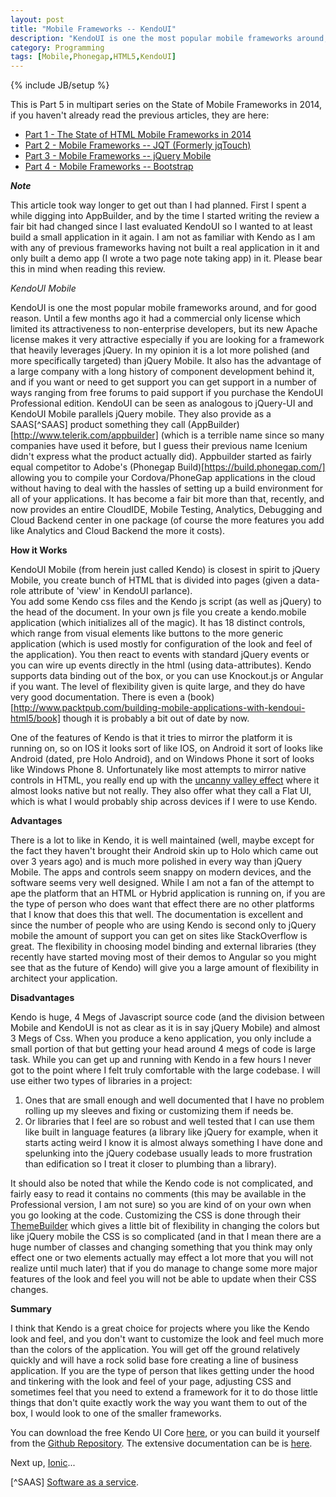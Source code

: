 ```yaml
---
layout: post
title: "Mobile Frameworks -- KendoUI"
description: "KendoUI is one the most popular mobile frameworks around, and for good reason. Until a few months ago it had a commercial only license which limited its attractiveness to non-enterprise developers, but its new Apache license makes it very attractive especially if you are looking for a framework that heavily leverages jQuery."
category: Programming
tags: [Mobile,Phonegap,HTML5,KendoUI]
---
```

{% include JB/setup %}

This is Part 5 in multipart series on the State of Mobile Frameworks in 2014, if you haven't already read the previous articles, they are here:

* [Part 1 - The State of HTML Mobile Frameworks in 2014](/programming/2014/04/22/the-state-of-html-mobile-frameworks-in-2014/)
* [Part 2 - Mobile Frameworks -- JQT (Formerly jqTouch)](/programming/2014/04/24/mobile-frameworks-jqt/)
* [Part 3 - Mobile Frameworks -- jQuery Mobile](/programming/2014/04/26/mobile-frameworks-jquery-mobile/)
* [Part 4 - Mobile Frameworks -- Bootstrap](/programming/2014/05/08/mobile-frameworks-bootstrap/)

***Note***

This article took way longer to get out than I had planned.  First I spent a while digging into AppBuilder, and by the
time I started writing the review a fair bit had changed since I last evaluated KendoUI so I wanted to at least build
a small application in it again.  I am not as familiar with Kendo as I am with any of previous frameworks having not
built a real application in it and only built a demo app (I wrote a two page note taking app) in it.  Please bear this
in mind when reading this review.

*KendoUI Mobile*

KendoUI is one the most popular mobile frameworks around, and for good reason. Until a few months ago it had a commercial
only license which limited its attractiveness to non-enterprise developers, but its new Apache license makes it very
attractive especially if you are looking for a framework that heavily leverages jQuery.  In my opinion it is a lot 
more polished (and more specifically targeted) than jQuery Mobile.  It also has the advantage of a large company
with a long history of component development behind it, and if you want or need to get support you can get support
in a number of ways ranging from free forums to paid support if you purchase the KendoUI Professional edition.  KendoUI
can be seen as analogous to jQuery-UI and KendoUI Mobile parallels jQuery mobile.
They also provide as a SAAS[^SAAS] product something they call (AppBuilder)[http://www.telerik.com/appbuilder] (which is a terrible name since so many companies have
used it before, but I guess their previous name Icenium didn't express what the product actually did).  Appbuilder
started as fairly equal competitor to Adobe's (Phonegap Build)[https://build.phonegap.com/] allowing you to compile
your Cordova/PhoneGap applications in the cloud without having to deal with the hassles of setting up a build
environment for all of your applications.  It has become a fair bit more than that, recently, and now provides
an entire CloudIDE, Mobile Testing, Analytics, Debugging and Cloud Backend center in one package (of course
the more features you add like Analytics and Cloud Backend the more it costs).  

**How it Works**

KendoUI Mobile (from herein just called Kendo) is closest in spirit to jQuery Mobile, you create bunch of 
HTML that is divided into pages (given a data-role attribute of 'view' in KendoUI parlance).  
You add some Kendo css files and the Kendo js script (as well as jQuery) to the
head of the document.  In your own js file you create a kendo.mobile application (which initializes all of the 
magic).  It has 18 distinct controls, which range from visual elements like buttons to the more generic application (which
is used mostly for configuration of the look and feel of the application).  You then react to events with standard
jQuery events or you can wire up events directly in the html (using data-attributes).  Kendo supports data binding 
out of the box, or you can use Knockout.js or Angular if you want.  The level of flexibility given is quite large,
and they do have very good documentation.  There is even a (book)[http://www.packtpub.com/building-mobile-applications-with-kendoui-html5/book]
though it is probably a bit out of date by now.

One of the features of Kendo is that it tries to mirror the platform it is running on, so on IOS it looks sort
of like IOS, on Android it sort of looks like Android (dated, pre Holo Android), and on Windows Phone it sort of
looks like Windows Phone 8.  Unfortunately like most attempts to mirror native controls in HTML, you really end
up with the [uncanny valley effect](http://en.wikipedia.org/wiki/Uncanny_valley) where it almost looks native but
not really.  They also offer what they call a Flat UI, which is what I would probably ship across devices if I 
were to use Kendo.  

**Advantages**

There is a lot to like in Kendo, it is well maintained (well, maybe except for the fact they haven't brought their
Android skin up to Holo which came out over 3 years ago) and is much more polished in every way than jQuery Mobile.
The apps and controls seem snappy on modern devices, and the software seems very well designed.
While I am not a fan of the attempt to ape the platform that an HTML or Hybrid application is running on, if you 
are the type of person who does want that effect there are no other platforms that I know that does this that well.
The documentation is excellent and since the number of people who are using Kendo is second only to jQuery mobile
the amount of support you can get on sites like StackOverflow is great.  The flexibility in choosing model binding
and external libraries (they recently have started moving most of their demos to Angular so you might see that as
the future of Kendo) will give you a large amount of flexibility in architect your application.  

**Disadvantages**

Kendo is huge, 4 Megs of Javascript source code (and the division between Mobile and KendoUI is not as clear as it is in
say jQuery Mobile) and almost 3 Megs of Css.  When you produce a keno application, you only include a small portion of
that but getting your head around 4 megs of code is large task.  While you can get up and running with Kendo in a few
hours I never got to the point where I felt truly comfortable with the large codebase. I will use either two types
of libraries in a project:
 
1. Ones that are small enough and well documented that I have no problem rolling up my sleeves and fixing or customizing them if needs be.
2. Or libraries that I feel are so robust and well tested that I can use them like built in language features (a library like jQuery for example, 
when it starts acting weird I know it is almost always something I have done and spelunking into the jQuery codebase usually leads 
to more frustration than edification so I treat it closer to plumbing than a library).  

It should also be noted that while the Kendo code is not complicated, and fairly easy
to read it contains no comments (this may be available in the Professional version, I am not sure) so you are kind
of on your own when you go looking at the code.  Customizing the CSS is done through their 
[ThemeBuilder](http://demos.telerik.com/kendo-ui/mobilethemebuilder/) which gives a little bit of 
flexibility in changing the colors but like jQuery mobile the CSS is so complicated (and in that I mean there are a huge
number of classes and changing something that you think may only effect one or two elements actually may effect a lot
more that you will not realize until much later) that if you do manage to change
some more major features of the look and feel you will not be able to update when their CSS changes.  

**Summary**

I think that Kendo is a great choice for projects where you like the Kendo look and feel, and you don't want to customize
the look and feel much more than the colors of the application.  You will get off the ground relatively quickly and will 
have a rock solid base fore creating a line of business application.  If you are the type of person that likes getting 
under the hood and tinkering with the look and feel of your page, adjusting CSS and sometimes feel that you need to 
extend a framework for it to do those little things that don't quite exactly work the way you want them to out of 
the box, I would look to one of the smaller frameworks.

You can download the free Kendo UI Core [here](http://www.telerik.com/download/kendo-ui-core), or you can build it
yourself from the [Github Repository](https://github.com/telerik/kendo-ui-core).  The extensive documentation can
be is [here](http://docs.telerik.com/kendo-ui/).



Next up, [Ionic](/programming/2014/10/11/mobile-frameworks-ionic/)...


[^SAAS] [Software as a service](http://en.wikipedia.org/wiki/Software_as_a_service).